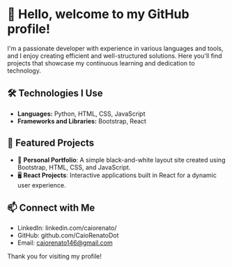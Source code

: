 # 👋 Hello, welcome to my GitHub profile!

I'm a passionate developer with experience in various languages and tools, and I enjoy creating efficient and well-structured solutions. Here you'll find projects that showcase my continuous learning and dedication to technology.

## 🛠️ Technologies I Use

- **Languages:** Python, HTML, CSS, JavaScript
- **Frameworks and Libraries:** Bootstrap, React

## 🌟 Featured Projects

- 📂 **Personal Portfolio**: A simple black-and-white layout site created using Bootstrap, HTML, CSS, and JavaScript.
- 🖥️ **React Projects**: Interactive applications built in React for a dynamic user experience.

## 📫 Connect with Me

- LinkedIn: linkedin.com/caiorenato/
- GitHub: github.com/CaioRenatoDot
- Email: caiorenato146@gmail.com

Thank you for visiting my profile!
